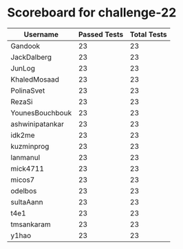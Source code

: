 # Scoreboard for challenge-22
| Username   | Passed Tests | Total Tests |
|------------|--------------|-------------|
| Gandook | 23 | 23 |
| JackDalberg | 23 | 23 |
| JunLog | 23 | 23 |
| KhaledMosaad | 23 | 23 |
| PolinaSvet | 23 | 23 |
| RezaSi | 23 | 23 |
| YounesBouchbouk | 23 | 23 |
| ashwinipatankar | 23 | 23 |
| idk2me | 23 | 23 |
| kuzminprog | 23 | 23 |
| lanmanul | 23 | 23 |
| mick4711 | 23 | 23 |
| micos7 | 23 | 23 |
| odelbos | 23 | 23 |
| sultaAann | 23 | 23 |
| t4e1 | 23 | 23 |
| tmsankaram | 23 | 23 |
| y1hao | 23 | 23 |
